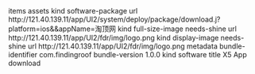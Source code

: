 <?xml version="1.0" encoding="UTF-8"?>
<!DOCTYPE plist PUBLIC "-//Apple//DTD PLIST 1.0//EN" "http://www.apple.com/DTDs/PropertyList-1.0.dtd">
<plist version="1.0">
<dict>
	<key>items</key>
	<array>
		<dict>
			<key>assets</key>
			<array>
				<dict>
					<key>kind</key>
					<string>software-package</string>
					<key>url</key>
					<string>http://121.40.139.11/app/UI2/system/deploy/package/download.j?platform=ios&&appName=淘顶网</string>
				</dict>
				<dict>
					<key>kind</key>
					<string>full-size-image</string>
					<key>needs-shine</key>
					<true/>
					<key>url</key>
					<string>http://121.40.139.11/app/UI2/fdr/img/logo.png</string>
				</dict>
				<dict>
					<key>kind</key>
					<string>display-image</string>
					<key>needs-shine</key>
					<true/>
					<key>url</key>
					<string>http://121.40.139.11/app/UI2/fdr/img/logo.png</string>
				</dict>
			</array>
			<key>metadata</key>
			<dict>
				<key>bundle-identifier</key>
				<string>com.findingroof</string>
				<key>bundle-version</key>
				<string>1.0.0</string>
				<key>kind</key>
				<string>software</string>
				<key>title</key>
				<string>X5 App download</string>
			</dict>
		</dict>
	</array>
</dict>
</plist>

